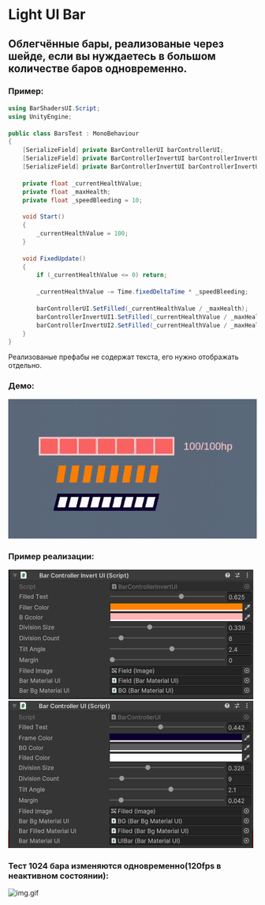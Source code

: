 # Light UI Bar

## Облегчённые бары, реализованые через шейде, если вы нуждаетесь в большом количестве баров одновременно.



### Пример:

```csharp
using BarShadersUI.Script;
using UnityEngine;

public class BarsTest : MonoBehaviour
{
    [SerializeField] private BarControllerUI barControllerUI;
    [SerializeField] private BarControllerInvertUI barControllerInvertUI1;
    [SerializeField] private BarControllerInvertUI barControllerInvertUI2;

    private float _currentHealthValue;
    private float _maxHealth;
    private float _speedBleeding = 10;

    void Start()
    {
        _currentHealthValue = 100;
    }

    void FixedUpdate()
    {
        if (_currentHealthValue <= 0) return;

        _currentHealthValue -= Time.fixedDeltaTime * _speedBleeding;

        barControllerUI.SetFilled(_currentHealthValue / _maxHealth);
        barControllerInvertUI1.SetFilled(_currentHealthValue / _maxHealth);
        barControllerInvertUI2.SetFilled(_currentHealthValue / _maxHealth);
    }
}
```
Реализованые префабы не содержат текста, его нужно отображать отдельно.
### Демо:
![img.gif](img2.gif)
### Пример реализации:
![img.png](img3.png)
![img.png](img4.png)
### Тест 1024 бара изменяются одновременно(120fps в неактивном состоянии):

![img.gif](img5.gif)

